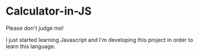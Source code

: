 # Calculator-in-JS

Please don't judge me!

I just started learning Javascript and I'm developing this project in order to learn this language.
